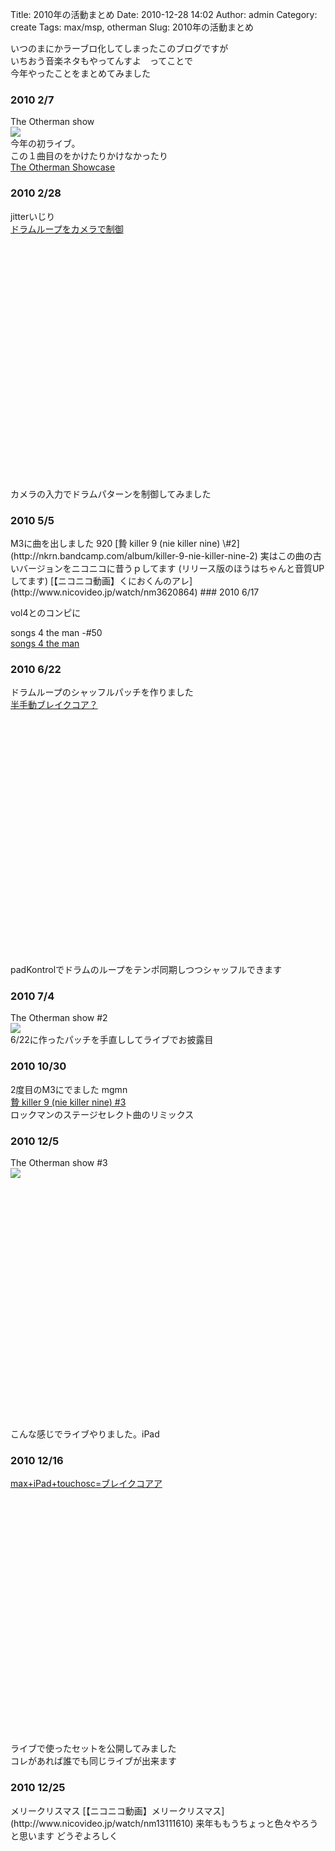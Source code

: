 Title: 2010年の活動まとめ
Date: 2010-12-28 14:02
Author: admin
Category: create
Tags: max/msp, otherman
Slug: 2010年の活動まとめ

いつのまにかラーブロ化してしまったこのブログですが  
いちおう音楽ネタもやってんすよ　ってことで  
今年やったことをまとめてみました

### 2010 2/7

The Otherman show  
![](http://www.otherman-records.com/images/flyer20100207.jpg)  
今年の初ライブ。  
この１曲目のをかけたりかけなかったり  
[The Otherman
Showcase](http://www.otherman-records.com/releases/OTMN001)

### 2010 2/28

jitterいじり  
[ドラムループをカメラで制御](http://blog.ca54makske.com/?p=209)  

<object width="640" height="390"><param name="movie" value="http://www.youtube.com/v/QG3ROJmSb1c&amp;hl=ja_JP&amp;feature=player_embedded&amp;version=3"></param><param name="allowFullScreen" value="true"></param><param name="allowScriptAccess" value="always"></param><embed src="http://www.youtube.com/v/QG3ROJmSb1c&amp;hl=ja_JP&amp;feature=player_embedded&amp;version=3" type="application/x-shockwave-flash" allowfullscreen="true" allowscriptaccess="always" width="640" height="390"></embed></object>  
カメラの入力でドラムパターンを制御してみました

### 2010 5/5

<p>
M3に曲を出しました 920  
[贄 killer 9 (nie killer nine)
\#2](http://nkrn.bandcamp.com/album/killer-9-nie-killer-nine-2)  
実はこの曲の古いバージョンをニコニコに昔うｐしてます  
(リリース版のほうはちゃんと音質UPしてます)  

<script type="text/javascript" src="http://ext.nicovideo.jp/thumb_watch/nm3620864"></script>
  

<noscript>
[【ニコニコ動画】くにおくんのアレ](http://www.nicovideo.jp/watch/nm3620864)

</noscript>
### 2010 6/17

vol4とのコンピに

songs 4 the man -\#50  
[songs 4 the man](http://www.otherman-records.com/releases/VL4OTMN_001)

### 2010 6/22

ドラムループのシャッフルパッチを作りました  
[半手動ブレイクコア？](http://blog.ca54makske.com/?p=370)  

<object width="640" height="390"><param name="movie" value="http://www.youtube.com/v/Xd4Zn7Qg3WE&amp;hl=ja_JP&amp;feature=player_embedded&amp;version=3"></param><param name="allowFullScreen" value="true"></param><param name="allowScriptAccess" value="always"></param><embed src="http://www.youtube.com/v/Xd4Zn7Qg3WE&amp;hl=ja_JP&amp;feature=player_embedded&amp;version=3" type="application/x-shockwave-flash" allowfullscreen="true" allowscriptaccess="always" width="640" height="390"></embed></object>  
padKontrolでドラムのループをテンポ同期しつつシャッフルできます

### 2010 7/4

The Otherman show \#2  
![](http://www.otherman-records.com/images/event20100704.jpg)  
6/22に作ったパッチを手直ししてライブでお披露目

### 2010 10/30

2度目のM3にでました mgmn  
[贄 killer 9 (nie killer nine)
\#3](http://nkrn.bandcamp.com/album/killer-9-nie-killer-nine-3)  
ロックマンのステージセレクト曲のリミックス

### 2010 12/5

The Otherman show \#3  
![](http://www.otherman-records.com/images/event20101205.gif)

<object width="480" height="385"><param name="movie" value="http://www.youtube.com/v/mqHvTV-PvZA?fs=1&amp;hl=ja_JP"></param><param name="allowFullScreen" value="true"></param><param name="allowscriptaccess" value="always"></param><embed src="http://www.youtube.com/v/mqHvTV-PvZA?fs=1&amp;hl=ja_JP" type="application/x-shockwave-flash" allowscriptaccess="always" allowfullscreen="true" width="480" height="385"></embed></object>  
こんな感じでライブやりました。iPad

### 2010 12/16

[max+iPad+touchosc=ブレイクコアア](http://blog.ca54makske.com/?p=428)  

<object width="640" height="390"><param name="movie" value="http://www.youtube.com/v/WTe4o5Fv5bU&amp;hl=ja_JP&amp;feature=player_embedded&amp;version=3"></param><param name="allowFullScreen" value="true"></param><param name="allowScriptAccess" value="always"></param><embed src="http://www.youtube.com/v/WTe4o5Fv5bU&amp;hl=ja_JP&amp;feature=player_embedded&amp;version=3" type="application/x-shockwave-flash" allowfullscreen="true" allowscriptaccess="always" width="640" height="390"></embed></object>  
ライブで使ったセットを公開してみました  
コレがあれば誰でも同じライブが出来ます

### 2010 12/25

<p>
メリークリスマス  

<script type="text/javascript" src="http://ext.nicovideo.jp/thumb_watch/nm13111610"></script>
  

<noscript>
[【ニコニコ動画】メリークリスマス](http://www.nicovideo.jp/watch/nm13111610)

</noscript>
来年ももうちょっと色々やろうと思います  
どうぞよろしく
